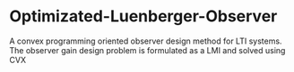 # Optimizated-Luenberger-Observer
A convex programming oriented observer design method for LTI systems. The observer gain design problem is formulated as a LMI and solved using CVX
